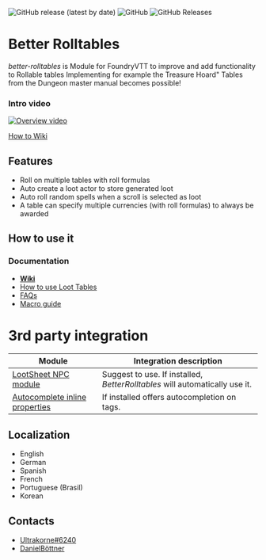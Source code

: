 <img alt="GitHub release (latest by date)" src="https://img.shields.io/github/v/release/ultrakorne/better-rolltables?style=flat-square"> <img alt="GitHub" src="https://img.shields.io/github/license/ultrakorne/better-rolltables?style=flat-square"> <img alt="GitHub Releases" src="https://img.shields.io/github/downloads/ultrakorne/better-rolltables/latest/total?style=flat-square">  

# Better Rolltables #
*better-rolltables* is Module for FoundryVTT to improve and add functionality to Rollable tables
Implementing for example the Treasure Hoard" Tables from the Dungeon master manual becomes possible!

### Intro video
[![Overview video](https://img.youtube.com/vi/TRg4y0joOKA/0.jpg)](https://www.youtube.com/watch?v=TRg4y0joOKA)

[How to Wiki](https://github.com/ultrakorne/better-rolltables/wiki)

## Features ##

* Roll on multiple tables with roll formulas
* Auto create a loot actor to store generated loot
* Auto roll random spells when a scroll is selected as loot
* A table can specify multiple currencies (with roll formulas) to always be awarded

## How to use it

### Documentation

* [**Wiki**](https://github.com/ultrakorne/better-rolltables/wiki)
* [How to use Loot Tables](https://github.com/ultrakorne/better-rolltables/wiki/Loot-Tables)
* [FAQs](https://github.com/ultrakorne/better-rolltables/wiki/FAQ)
* [Macro guide](https://github.com/ultrakorne/better-rolltables/wiki/API-for-macros-and-modules#how-to-roll-tables-from-macros)

# 3rd party integration
 | Module | Integration description |
 | ------ | ----------------------- |
 | [LootSheet NPC module](https://github.com/jopeek/fvtt-loot-sheet-npc-5e) | Suggest to use. If installed, _BetterRolltables_ will automatically use it. |
 | [Autocomplete inline properties](https://github.com/ghost-fvtt/FVTT-Autocomplete-Inline-Properties) | If installed offers autocompletion on tags. |

## Localization

* English
* German
* Spanish
* French
* Portuguese (Brasil)
* Korean

## Contacts
* [Ultrakorne#6240](https://ultrakorne.github.io/discord)
* [DanielBöttner](https://github.com/DanielBoettner)